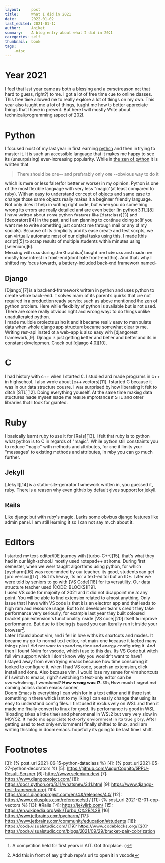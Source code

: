 ```yaml
---
layout:     post
title:      What I did in 2021
date:       2022-01-02
last_edited: 2021-01-12
author:     Aniket
summary:    A blog entry about what I did in 2021
categories: self
thumbnail:  book
tags:
    -misc
---
```

# Year 2021
I feel that last year came as both a blessing and a curse(reason not that hard to guess, right?) to me. I got a lot of free time due to online classes. This free time allowed me to really explore a lot of things on my own. This year also taught me a lot of things, tuaght me how to better appreciate things that I have in present. But here I will mostly Write about technical/programming aspect of 2021.

# Python
I focused most of my last year in first learning [python][1] and then in trying to master it. It is such an accessible language that it makes me happy to see its (unsurprising) ever-increasing popularity. While in [the zen of python][2] it is written that
> There should be one-- and preferably only one --obvious way to do it

which is more or less false(for better or worse) in my opinion. Python is one of the most flexible language with very less "magic"(at least compared to ruby). With an easy to understand concept of objects and same ease to change those same objects really makes it a beginner friendly language. Not only does it help in writing right code, but when you do something wrong its errors are really detailed and are even better [in python 3.11.][8] \
I have written about some python features like [dataclass][3] and [decorators][4] in the past, and I am planning to continue doing so(if you want me to write something just contact me through mail or any of my socials). Because of its simplicity and its ease create and test scripts, we can virtually automate most of our digital tasks using this. I made [this script][5] to scrap results of multiple students within minutes using [selenium][6]. \
Messing with css during the Graphica[^1] taught me hate css and made me mostly lose intrest in front-end(dont hate front-end tho). And thats why I shifted my focus towards, a battery-included back-end framework named-

## Django
[Django][7] is a backend-framework written in python and uses python to create whole back-end. It solves many of its parent's quirks that are not required in a production ready service such as above mentioned the zen of python problem. Here while flexiblity of python is available but is not used. There are some really obvious right and wrong ways to do things unlike unadulterated python. \
I made multiple projects using it and it became really easy to manipulate data when whole django app structure became somewhat clear to me. Writing rest-api insted of a web-app is also easy with [djangorest framework][9]. Djnago is just getting better and better and better and its in constant developmen. Check out [django 4.0][10]. 


<!-- # AutoCAD -->
<!-- During first year of engineering -->

# C
I had history with c++ when I started C. I studied and made programs in c++ in highschool. I also wrote about [c++ vectors][11]. I started C because it was in our data structure cousre. I was surprised by how liberating it felt to ditch [STL][12]. Doing everything yourself. At the same time making data stuctures made myself made me realise improtance if STL and other libraries that I took for granted. 

# Ruby
I basically learnt ruby to use it for [Rails][13]. I felt that ruby is to python what python is to C in regards of "magic". While python still constraints you to reduce "magic" with methods and attributes, for one it limits your "messages" to existing methods and attributes, in ruby you can go much further.

## Jekyll
[Jekyll][14] is a static-site-genrator framework written in, you guessed it, ruby. There is a reason why even github by default gives support for jekyll.

## Rails
Like django but with ruby's magic. Lacks some obvious django features like admin panel. I am still learning it so I can not say much about it.

# Editors
I started my text-editor/IDE journey with [turbo-C++][15], that's what they had in our high-school.I mostly used notepad++ at home. During first semester, when we were taught algorithms using python, for which [pycharm][16] was recommded by our teacher. its good, students can get [pro version][17] <!-- with some dodgy terms and conditions -->. But its heavy, its not a text-editor but an IDE. Later we were told by seniors to go with [VS Code][18] for its versatility. Our data structure teacher used [CODE::BLOCKS][19].\
I used VS code for majority of 2021 and it did not disappoint me at any point. You will be able to find extension related to almost anything. Only issue that I have with VS code is that it is an electron app and that leads to high ram and resource usage. But to its developer team's credit they take performance very seriously, for example last year they built coloured bracket pair extension's functionality inside [VS code][20] itself to improve performance. But due to it being js based you can literally run it inside your browser[^2].\
Later I found about vim, and i fell in love withs its shortcuts and modes. It became my go-to normal text editor, not main-one because it lacked many things plus I did not want to spend my time and energy configuring it. And then I found Nvim for vscode, which i use to this day. Its VS Code but witch full vim support which I don't know why you wouldn't want to have? \
I stayed away from even trying emacs because how time consuming it looked to configure it, when I had VS code, search an extemsion, click install and done. Also because vim, I would lose my sense for vim shortcuts if I switch to emacs, right? switching to text-only editor can be overwhelming, I wondered? **How wrong was I?**. Oh, How much I regret not coming across doom emacs sooner, \
Doom Emacs is everything I can wish for in a text editor and if there isnt something in there which isnt to my liking I can easily change that using its easy to understand config files. I first used it exclusively on WSL and then it made me finally convert to linux for good. Its performance is good in WSL 1(loading takes a little time) and phenomenal in WSL2 but very very slow in MSYS2. It made me appriciate text-only enviornment in its true glory, After getting used to text only enviornment I finally shifted to linux, and I am writing this blog in doom emacs. hopefully its going to be last time I shift. 

# Footnotes

[^1]: A competition held for first years in AIT. Got 3rd place. :)
[^2]: Add this in front of any github repo's url to open it in vscode

[1]: https://www.python.org/
[2]: https://www.python.org/dev/peps/pep-0020/#the-zen-of-python 
[3]: {% post_url 2021-06-15-python-dataclass %}
[4]: {% post_url 2021-05-27-python-decorators %}
[5]: https://github.com/AugurCognito/SPPU-Result-Scraper
[6]: https://www.selenium.dev/
[7]: https://www.djangoproject.com/
[8]: https://docs.python.org/3.11/whatsnew/3.11.html
[9]: https://www.django-rest-framework.org/
[10]: https://docs.djangoproject.com/en/4.0/releases/4.0/
[12]: https://www.cplusplus.com/reference/stl   /
[11]: {% post_url 2021-12-01-cpp-vectors %}
[13]: #Rails
[14]: https://jekyllrb.com/ 
[15]: https://en.wikipedia.org/wiki/Turbo_C%2B%2B
[16]: https://www.jetbrains.com/pycharm/
[17]: https://www.jetbrains.com/community/education/#students 
[18]: https://code.visualstudio.com/
[19]: https://www.codeblocks.org/
[20]: https://code.visualstudio.com/blogs/2021/09/29/bracket-pair-colorization

